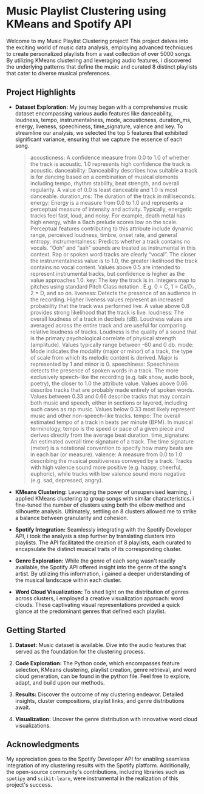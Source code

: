 # Music Playlist Clustering using KMeans and Spotify API


Welcome to my Music Playlist Clustering project! This project delves into the exciting world of music data analysis, employing advanced techniques to create personalized playlists from a vast collection of over 5000 songs. By utilizing KMeans clustering and leveraging audio features, i discovered the underlying patterns that define the music and curated 8 distinct playlists that cater to diverse musical preferences.

## Project Highlights

- **Dataset Exploration:** My journey began with a comprehensive music dataset encompassing various audio features like danceability, loudness, tempo, instrumentalness, mode, acousticness, duration_ms, energy, liveness, speechiness, time_signature, valence and key. To streamline our analysis, we selected the top 5 features that exhibited significant variance, ensuring that we capture the essence of each song.
  > acousticness: A confidence measure from 0.0 to 1.0 of whether the track is acoustic. 1.0 represents high confidence the track is acoustic.
  > danceability: Danceability describes how suitable a track is for dancing based on a combination of musical elements including tempo, rhythm stability, beat strength, and overall regularity. A value of 0.0 is least danceable and 1.0 is most danceable.
  > duration_ms: The duration of the track in milliseconds.
  > energy: Energy is a measure from 0.0 to 1.0 and represents a perceptual measure of intensity and activity. Typically, energetic tracks feel fast, loud, and noisy. For example, death metal has high energy, while a Bach prelude scores low on the scale. Perceptual features contributing to this attribute include dynamic range, perceived loudness, timbre, onset rate, and general entropy.
  > instrumentalness: Predicts whether a track contains no vocals. “Ooh” and “aah” sounds are treated as instrumental in this context. Rap or spoken word tracks are clearly “vocal”. The closer the instrumentalness value is to 1.0, the greater likelihood the track contains no vocal content. Values above 0.5 are intended to represent instrumental tracks, but confidence is higher as the value approaches 1.0.
  > key: The key the track is in. Integers map to pitches using standard Pitch Class notation . E.g. 0 = C, 1 = C♯/D♭, 2 = D, and so on.
  > liveness: Detects the presence of an audience in the recording. Higher liveness values represent an increased probability that the track was performed live. A value above 0.8 provides strong likelihood that the track is live.
  > loudness: The overall loudness of a track in decibels (dB). Loudness values are averaged across the entire track and are useful for comparing relative loudness of tracks. Loudness is the quality of a sound that is the primary psychological correlate of physical strength (amplitude). Values typically range between -60 and 0 db.
  > mode: Mode indicates the modality (major or minor) of a track, the type of scale from which its melodic content is derived. Major is represented by 1 and minor is 0.
  > speechiness: Speechiness detects the presence of spoken words in a track. The more exclusively speech-like the recording (e.g. talk show, audio book, poetry), the closer to 1.0 the attribute value. Values above 0.66 describe tracks that are probably made entirely of spoken words. Values between 0.33 and 0.66 describe tracks that may contain both music and speech, either in sections or layered, including such cases as rap music. Values below 0.33 most likely represent music and other non-speech-like tracks.
  > tempo: The overall estimated tempo of a track in beats per minute (BPM). In musical terminology, tempo is the speed or pace of a given piece and derives directly from the average beat duration.
  > time_signature: An estimated overall time signature of a track. The time signature (meter) is a notational convention to specify how many beats are in each bar (or measure).
  > valence: A measure from 0.0 to 1.0 describing the musical positiveness conveyed by a track. Tracks with high valence sound more positive (e.g. happy, cheerful, euphoric), while tracks with low valence sound more negative (e.g. sad, depressed, angry).

- **KMeans Clustering:** Leveraging the power of unsupervised learning, i applied KMeans clustering to group songs with similar characteristics. i fine-tuned the number of clusters using both the elbow method and silhouette analysis. Ultimately, settling on 8 clusters allowed me to strike a balance between granularity and cohesion.

- **Spotify Integration:** Seamlessly integrating with the Spotify Developer API, i took the analysis a step further by translating clusters into playlists. The API facilitated the creation of 8 playlists, each curated to encapsulate the distinct musical traits of its corresponding cluster.

- **Genre Exploration:** While the genre of each song wasn't readily available, the Spotify API offered insight into the genre of the song's artist. By utilizing this information, i gained a deeper understanding of the musical landscape within each cluster.

- **Word Cloud Visualization:** To shed light on the distribution of genres across clusters, i employed a creative visualization approach: word clouds. These captivating visual representations provided a quick glance at the predominant genres that defined each playlist.

## Getting Started

1. **Dataset:** Music dataset is available. Dive into the audio features that served as the foundation for the clustering process.

2. **Code Exploration:** The Python code, which encompasses feature selection, KMeans clustering, playlist creation, genre retrieval, and word cloud generation, can be found in the python file. Feel free to explore, adapt, and build upon our methods.

3. **Results:** Discover the outcome of my clustering endeavor. Detailed insights, cluster compositions, playlist links, and genre distributions await.

4. **Visualization:** Uncover the genre distribution with innovative word cloud visualizations.

## Acknowledgments

My appreciation goes to the Spotify Developer API for enabling seamless integration of my clustering results with the Spotify platform. Additionally, the open-source community's contributions, including libraries such as `spotipy` and `scikit-learn`, were instrumental in the realization of this project's success.
